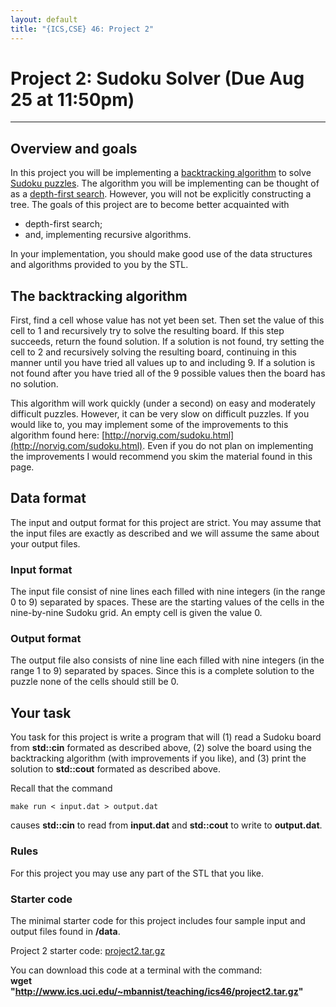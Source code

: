 ```yaml
---
layout: default
title: "{ICS,CSE} 46: Project 2"
---
```

Project 2: Sudoku Solver (Due Aug 25 at 11:50pm)
===============================================================
---------------------------------------------------------------

Overview and goals
------------------
In this project you will be implementing a [backtracking algorithm](https://en.wikipedia.org/wiki/Backtracking) to solve [Sudoku puzzles](https://en.wikipedia.org/wiki/Sudoku). The algorithm you will be implementing can be thought of as a [depth-first search](https://en.wikipedia.org/wiki/Depth_first_search). However, you will not be explicitly constructing a tree. The goals of this project are to become better acquainted with

* depth-first search;
* and, implementing recursive algorithms.

In your implementation, you should make good use of the data structures and algorithms provided to you by the STL.

The backtracking algorithm
--------------------------
First, find a cell whose value has not yet been set. Then set the value of this cell to 1 and recursively try to solve the resulting board. If this step succeeds, return the found solution. If a solution is not found, try setting the cell to 2 and recursively solving the resulting board, continuing in this manner until you have tried all values up to and including 9. If a solution is not found after you have tried all of the 9 possible values then the board has no solution.

This algorithm will work quickly (under a second) on easy and moderately difficult puzzles. However, it can be very slow on difficult puzzles. If you would like to, you may implement some of the improvements to this algorithm found here: [http://norvig.com/sudoku.html](http://norvig.com/sudoku.html). Even if you do not plan on implementing the improvements I would recommend you skim the material found in this page.

Data format
-----------
The input and output format for this project are strict. You may assume that the input files are exactly as described and we will assume the same about your output files.

### Input format
The input file consist of nine lines each filled with nine integers (in the range 0 to 9) separated by spaces. These are the starting values of the cells in the nine-by-nine Sudoku grid. An empty cell is given the value 0.

### Output format
The output file also consists of nine line each filled with nine integers (in the range 1 to 9) separated by spaces. Since this is a complete solution to the puzzle none of the cells should still be 0.


Your task
---------
You task for this project is write a program that will (1) read a Sudoku board from __std::cin__ formated as described above, (2) solve the board using the backtracking algorithm (with improvements if you like), and (3) print the solution to __std::cout__ formated as described above. 

Recall that the command

    make run < input.dat > output.dat

causes __std::cin__ to read from __input.dat__ and __std::cout__ to write to __output.dat__.

### Rules
For this project you may use any part of the STL that you like.

### Starter code
The minimal starter code for this project includes four sample input and output files found in __/data__.

Project 2 starter code: [project2.tar.gz](project2.tar.gz)  

You can download this code at a terminal with the command:  
__wget "http://www.ics.uci.edu/~mbannist/teaching/ics46/project2.tar.gz"__


